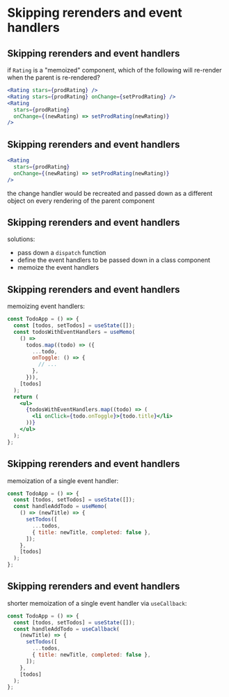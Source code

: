 # Skipping rerenders and event handlers

## Skipping rerenders and event handlers

if `Rating` is a "memoized" component, which of the following will re-render when the parent is re-rendered?

```jsx
<Rating stars={prodRating} />
<Rating stars={prodRating} onChange={setProdRating} />
<Rating
  stars={prodRating}
  onChange={(newRating) => setProdRating(newRating)}
/>
```

## Skipping rerenders and event handlers

```jsx
<Rating
  stars={prodRating}
  onChange={(newRating) => setProdRating(newRating)}
/>
```

the change handler would be recreated and passed down as a different object on every rendering of the parent component

## Skipping rerenders and event handlers

solutions:

- pass down a `dispatch` function
- define the event handlers to be passed down in a class component
- memoize the event handlers

## Skipping rerenders and event handlers

memoizing event handlers:

```jsx
const TodoApp = () => {
  const [todos, setTodos] = useState([]);
  const todosWithEventHandlers = useMemo(
    () =>
      todos.map((todo) => ({
        ...todo,
        onToggle: () => {
          // ...
        },
      })),
    [todos]
  );
  return (
    <ul>
      {todosWithEventHandlers.map((todo) => (
        <li onClick={todo.onToggle}>{todo.title}</li>
      ))}
    </ul>
  );
};
```

## Skipping rerenders and event handlers

memoization of a single event handler:

```jsx
const TodoApp = () => {
  const [todos, setTodos] = useState([]);
  const handleAddTodo = useMemo(
    () => (newTitle) => {
      setTodos([
        ...todos,
        { title: newTitle, completed: false },
      ]);
    },
    [todos]
  );
};
```

## Skipping rerenders and event handlers

shorter memoization of a single event handler via `useCallback`:

```jsx
const TodoApp = () => {
  const [todos, setTodos] = useState([]);
  const handleAddTodo = useCallback(
    (newTitle) => {
      setTodos([
        ...todos,
        { title: newTitle, completed: false },
      ]);
    },
    [todos]
  );
};
```
